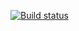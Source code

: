 [![Build status](https://ci.appveyor.com/api/projects/status/rsxx22s2c097hnai?svg=true)](https://ci.appveyor.com/project/Anna200592/cardorder)
